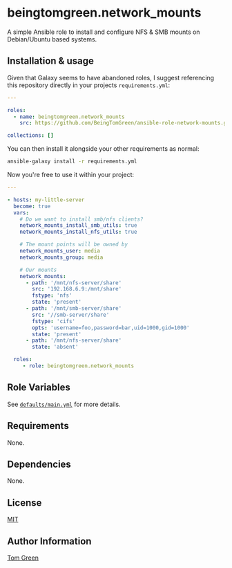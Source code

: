 # beingtomgreen.network_mounts

A simple Ansible role to install and configure NFS & SMB mounts on Debian/Ubuntu based systems.

## Installation & usage

Given that Galaxy seems to have abandoned roles, I suggest referencing this repository directly in your projects `requirements.yml`:

```yaml
---

roles:
  - name: beingtomgreen.network_mounts
    src: https://github.com/BeingTomGreen/ansible-role-network-mounts.git

collections: []
```

You can then install it alongside your other requirements as normal:

```bash
ansible-galaxy install -r requirements.yml
```

Now you're free to use it within your project:

```yaml
---

- hosts: my-little-server
  become: true
  vars:
    # Do we want to install smb/nfs clients?
    network_mounts_install_smb_utils: true
    network_mounts_install_nfs_utils: true

    # The mount points will be owned by
    network_mounts_user: media
    network_mounts_group: media

    # Our mounts
    network_mounts:
      - path: '/mnt/nfs-server/share'
        src: '192.168.6.9:/mnt/share'
        fstype: 'nfs'
        state: 'present'
      - path: '/mnt/smb-server/share'
        src: '//smb-server/share'
        fstype: 'cifs'
        opts: 'username=foo,password=bar,uid=1000,gid=1000'
        state: 'present'
      - path: '/mnt/nfs-server/share'
        state: 'absent'

  roles:
     - role: beingtomgreen.network_mounts
```

## Role Variables

See [`defaults/main.yml`](defaults/main.yml) for more details.

## Requirements

None.

## Dependencies

None.

## License

[MIT](LICENSE)

## Author Information

[Tom Green](https://github.com/BeingTomGreen)
